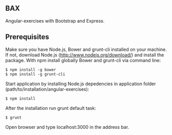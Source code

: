 ## BAX
Angular-exercises with Bootstrap and Express.

## Prerequisites
Make sure you have Node.js, Bower and grunt-cli installed on your machine. If not, download Node.js (http://www.nodejs.org/download/) and install the package. With npm install globally Bower and grunt-cli via command line:

```
$ npm install -g bower
$ npm install -g grunt-cli
```

Start application by installing Node.js depedencies in application folder (path/to/installation/angular-exercises):

```
$ npm install
```

After the installation run grunt default task:

```
$ grunt
```
Open browser and type localhost:3000 in the address bar.